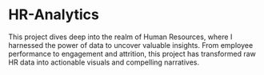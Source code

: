 # HR-Analytics
This project dives deep into the realm of Human Resources, where I harnessed the power of data to uncover valuable insights. From employee performance to engagement and attrition, this project has transformed raw HR data into actionable visuals and compelling narratives.
